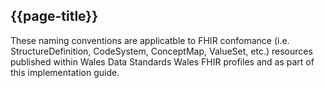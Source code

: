 ## {{page-title}}

These naming conventions are applicatble to FHIR confomance (i.e. StructureDefinition, CodeSystem, ConceptMap, ValueSet, etc.) resources published within Wales Data Standards Wales FHIR profiles and as part of this implementation guide.